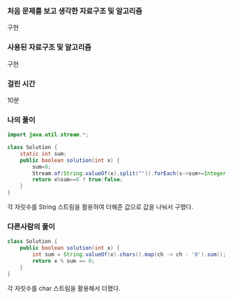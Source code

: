 ### 처음 문제를 보고 생각한 자료구조 및 알고리즘

구현

### 사용된 자료구조 및 알고리즘

구현

### 걸린 시간

10분

### 나의 풀이

```java
import java.util.stream.*;

class Solution {
    static int sum;
    public boolean solution(int x) {
        sum=0;
        Stream.of(String.valueOf(x).split("")).forEach(s->sum+=Integer.parseInt(s));
        return x%sum==0 ? true:false;
    }
}
```

각 자릿수를 String 스트림을 활용하여 더해준 값으로 값을 나눠서 구했다.



### 다른사람의 풀이

```java
class Solution {
    public boolean solution(int x) {
        int sum = String.valueOf(x).chars().map(ch -> ch - '0').sum();
        return x % sum == 0;
    }
}
```

각 자릿수를 char 스트림을 활용해서 더했다.